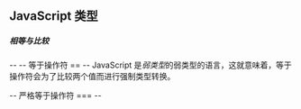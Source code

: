 ## JavaScript 类型

##### 相等与比较
--
-- 等于操作符 == --
JavaScript 是*弱类型*的弱类型的语言，这就意味着，等于操作符会为了比较两个值而进行强制类型转换。

-- 严格等于操作符 === --


